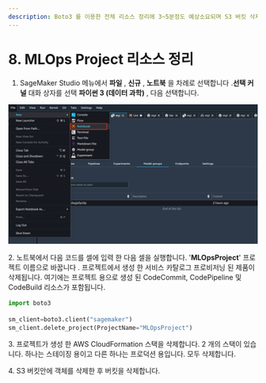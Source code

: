 ```yaml
---
description: Boto3 를 이용한 전체 리소스 정리에 3~5분정도 예상소요되며 S3 버킷 삭제는 개별적으로 객체를 제거 후 삭제합니다.
---
```


# 8. MLOps Project 리소스 정리

1. SageMaker Studio 메뉴에서 **파일** , **신규** , **노트북** 을 차례로 선택합니다 .**선택 커널** 대화 상자를 선택 **파이썬 3 (데이터 과학)** , 다음 선택합니다.

![](<../.gitbook/assets/Screen Shot 2021-04-02 at 11.14.00 AM.png>)

&#x20;  2\. 노트북에서 다음 코드를 셀에 입력 한 다음 셀을 실행합니다. '**MLOpsProject**' 프로젝트 이름으로 바꿉니다 . 프로젝트에서 생성 한 서비스 카탈로그 프로비저닝 된 제품이 삭제됩니다. 여기에는 프로젝트 용으로 생성 된 CodeCommit, CodePipeline 및 CodeBuild 리소스가 포함됩니다.

```python
import boto3

sm_client=boto3.client("sagemaker")
sm_client.delete_project(ProjectName="MLOpsProject")
```

&#x20;   3\. 프로젝트가 생성 한 AWS CloudFormation 스택을 삭제합니다. 2 개의 스택이 있습니다. 하나는 스테이징 용이고 다른 하나는 프로덕션 용입니다. 모두 삭제합니다.

&#x20;   4\. S3 버킷안에 객체를 삭제한 후 버킷을 삭제합니다.
